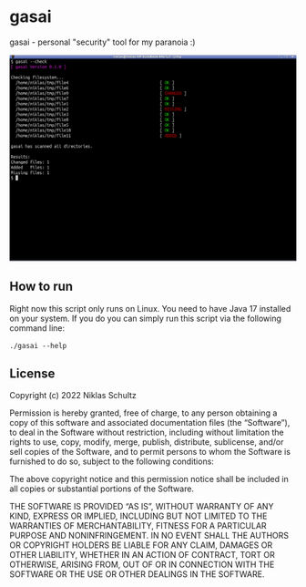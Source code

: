 # gasai

gasai - personal "security" tool for my paranoia :)

![example.png](example.png)

## How to run

Right now this script only runs on Linux.
You need to have Java 17 installed on your system.
If you do you can simply run this script via the following command line:

```
./gasai --help
```

## License

Copyright (c) 2022 Niklas Schultz

Permission is hereby granted, free of charge, to any person obtaining a copy of
this software and associated documentation files (the “Software”), to deal in 
the Software without restriction, including without limitation the rights to 
use, copy, modify, merge, publish, distribute, sublicense, and/or sell copies 
of the Software, and to permit persons to whom the Software is furnished to do
so, subject to the following conditions:

The above copyright notice and this permission notice shall be included in all
copies or substantial portions of the Software.

THE SOFTWARE IS PROVIDED “AS IS”, WITHOUT WARRANTY OF ANY KIND, EXPRESS OR 
IMPLIED, INCLUDING BUT NOT LIMITED TO THE WARRANTIES OF MERCHANTABILITY, 
FITNESS FOR A PARTICULAR PURPOSE AND NONINFRINGEMENT. IN NO EVENT SHALL THE 
AUTHORS OR COPYRIGHT HOLDERS BE LIABLE FOR ANY CLAIM, DAMAGES OR OTHER 
LIABILITY, WHETHER IN AN ACTION OF CONTRACT, TORT OR OTHERWISE, ARISING FROM, 
OUT OF OR IN CONNECTION WITH THE SOFTWARE OR THE USE OR OTHER DEALINGS IN THE
SOFTWARE. 
